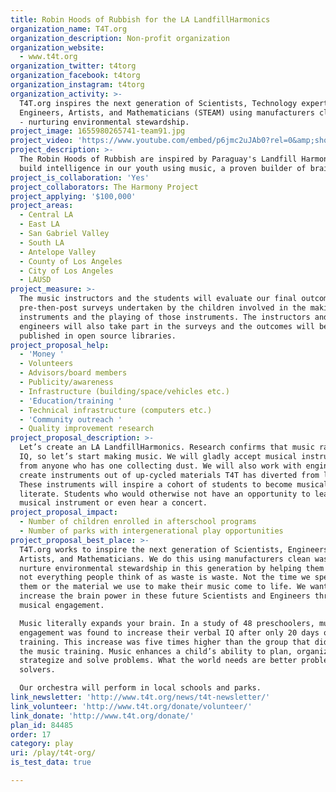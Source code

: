 ```yaml
---
title: Robin Hoods of Rubbish for the LA LandfillHarmonics
organization_name: T4T.org
organization_description: Non-profit organization
organization_website:
  - www.t4t.org
organization_twitter: t4torg
organization_facebook: t4torg
organization_instagram: t4torg
organization_activity: >-
  T4T.org inspires the next generation of Scientists, Technology experts,
  Engineers, Artists, and Mathematicians (STEAM) using manufacturers clean waste
  - nurturing environmental stewardship.
project_image: 1655980265741-team91.jpg
project_video: 'https://www.youtube.com/embed/p6jmc2uJAb0?rel=0&amp;showinfo=0'
project_description: >-
  The Robin Hoods of Rubbish are inspired by Paraguay's Landfill Harmonics to
  build intelligence in our youth using music, a proven builder of brainpower!
project_is_collaboration: 'Yes'
project_collaborators: The Harmony Project
project_applying: '$100,000'
project_areas:
  - Central LA
  - East LA
  - San Gabriel Valley
  - South LA
  - Antelope Valley
  - County of Los Angeles
  - City of Los Angeles
  - LAUSD
project_measure: >-
  The music instructors and the students will evaluate our final outcome through
  pre-then-post surveys undertaken by the children involved in the making of
  instruments and the playing of those instruments. The instructors and
  engineers will also take part in the surveys and the outcomes will be
  published in open source libraries.
project_proposal_help:
  - 'Money '
  - Volunteers
  - Advisors/board members
  - Publicity/awareness
  - Infrastructure (building/space/vehicles etc.)
  - 'Education/training '
  - Technical infrastructure (computers etc.)
  - 'Community outreach '
  - Quality improvement research
project_proposal_description: >-
  Let’s create an LA LandfillHarmonics. Research confirms that music raises your
  IQ, so let’s start making music. We will gladly accept musical instruments
  from anyone who has one collecting dust. We will also work with engineers to
  create instruments out of up-cycled materials T4T has diverted from landfill.
  These instruments will inspire a cohort of students to become musically
  literate. Students who would otherwise not have an opportunity to learn a
  musical instrument or even hear a concert.
project_proposal_impact:
  - Number of children enrolled in afterschool programs
  - Number of parks with intergenerational play opportunities
project_proposal_best_place: >-
  T4T.org works to inspire the next generation of Scientists, Engineers,
  Artists, and Mathematicians. We do this using manufacturers clean waste. We
  nurture environmental stewardship in this generation by helping them see that
  not everything people think of as waste is waste. Not the time we spend on
  them or the material we use to make their music come to life. We want to
  increase the brain power in these future Scientists and Engineers through
  musical engagement. 

  Music literally expands your brain. In a study of 48 preschoolers, musical
  engagement was found to increase their verbal IQ after only 20 days of music
  training. This increase was five times higher than the group that didn’t have
  the music training. Music enhances a child’s ability to plan, organize,
  strategize and solve problems. What the world needs are better problem
  solvers. 

  Our orchestra will perform in local schools and parks.
link_newsletter: 'http://www.t4t.org/news/t4t-newsletter/'
link_volunteer: 'http://www.t4t.org/donate/volunteer/'
link_donate: 'http://www.t4t.org/donate/'
plan_id: 84485
order: 17
category: play
uri: /play/t4t-org/
is_test_data: true

---
```

